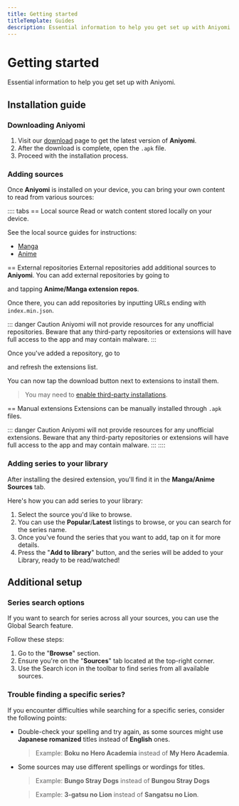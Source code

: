 ```yaml
---
title: Getting started
titleTemplate: Guides
description: Essential information to help you get set up with Aniyomi.
---
```


<script setup lang="ts">
import { data as release } from "@theme/data/release.data"
</script>

# Getting started

Essential information to help you get set up with Aniyomi.

## Installation guide

### Downloading Aniyomi

1. Visit our [download](/download/) page to get the latest version of **Aniyomi**.
2. After the download is complete, open the `.apk` file.
3. Proceed with the installation process.

### Adding sources

Once **Aniyomi** is installed on your device, you can bring your own content to read from various sources:

:::: tabs
== Local source
Read or watch content stored locally on your device.

See the local source guides for instructions:
- [Manga](/docs/guides/local-manga-source/)
- [Anime](/docs/guides/local-anime-source/)

== External repositories
External repositories add additional sources to **Aniyomi**. You can add external repositories by going to <nav to="browse"> and tapping **Anime/Manga extension repos**.

Once there, you can add repositories by inputting URLs ending with `index.min.json`.

::: danger Caution
Aniyomi will not provide resources for any unofficial repositories. Beware that any third-party repositories or extensions will have full access to the app and may contain malware.
:::

Once you've added a repository, go to <nav to="extensions"> and refresh the extensions list.

You can now tap the download button next to extensions to install them.

> You may need to [enable third-party installations](/docs/faq/browse/extensions#enabling-third-party-installations).

== Manual extensions
Extensions can be manually installed through `.apk` files.

::: danger Caution
Aniyomi will not provide resources for any unofficial extensions. Beware that any third-party repositories or extensions will have full access to the app and may contain malware.
:::
::::

### Adding series to your library

After installing the desired extension, you'll find it in the **Manga/Anime Sources** tab.

Here's how you can add series to your library:

1. Select the source you'd like to browse.
2. You can use the **Popular**/**Latest** listings to browse, or you can search for the series name.
3. Once you've found the series that you want to add, tap on it for more details.
4. Press the "**Add to library**" button, and the series will be added to your Library, ready to be read/watched!

## Additional setup

### Series search options

If you want to search for series across all your sources, you can use the Global Search feature.

Follow these steps:

1. Go to the "**Browse**" section.
2. Ensure you're on the "**Sources**" tab located at the top-right corner.
3. Use the Search icon in the toolbar to find series from all available sources.

### Trouble finding a specific series?

If you encounter difficulties while searching for a specific series, consider the following points:

<!-- markdownlint-disable MD004 -->
* Double-check your spelling and try again, as some sources might use **Japanese romanized** titles instead of **English** ones.
  > Example: **Boku no Hero Academia** instead of **My Hero Academia**.

* Some sources may use different spellings or wordings for titles.
  > Example: **Bungo Stray Dogs** instead of **Bungou Stray Dogs**

  > Example: **3-gatsu no Lion** instead of **Sangatsu no Lion**.
<!-- markdownlint-enable MD004 -->
